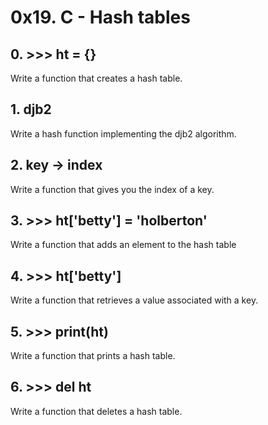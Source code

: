 # 0x19. C - Hash tables

## 0. >>> ht = {}
Write a function that creates a hash table.
 
## 1. djb2
Write a hash function implementing the djb2 algorithm.
## 2. key -> index
Write a function that gives you the index of a key.
## 3. >>> ht['betty'] = 'holberton'
Write a function that adds an element to the hash table
## 4. >>> ht['betty']
Write a function that retrieves a value associated with a key.
## 5. >>> print(ht)
Write a function that prints a hash table.
## 6. >>> del ht
Write a function that deletes a hash table.
